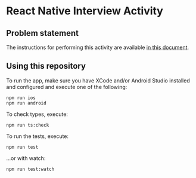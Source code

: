 React Native Interview Activity
===============================

Problem statement
-----------------

The instructions for performing this activity are available 
[in this document](https://docs.google.com/document/d/1BJfwWCRyR1IS7zy3gKKvHdemtADlNZ4Hp3u0Y3QncLs/edit).

Using this repository
---------------------

To run the app, make sure you have XCode and/or Android Studio installed and
configured and execute one of the following:

```shell
npm run ios
npm run android
```

To check types, execute:

```shell
npm run ts:check
```

To run the tests, execute:

```shell
npm run test
```

...or with watch:

```shell
npm run test:watch
```
